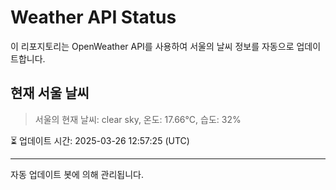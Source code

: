 
# Weather API Status

이 리포지토리는 OpenWeather API를 사용하여 서울의 날씨 정보를 자동으로 업데이트합니다.

## 현재 서울 날씨
> 서울의 현재 날씨: clear sky, 온도: 17.66°C, 습도: 32%

⏳ 업데이트 시간: 2025-03-26 12:57:25 (UTC)

---
자동 업데이트 봇에 의해 관리됩니다.
